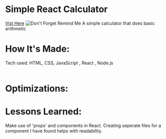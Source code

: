 <div id="header" >
 <h1  class="heading-element" dir="auto">Simple React Calculator </h1><a href="https://fladev-simple-calculator-react.netlify.app/" target="_blank" rel="noopener" >Vist Here</a>
  <img src="https://i.imgur.com/eCZjqJC.gif" alt="Don't Forget Remind Me">
  A simple calculator that does basic arithmetic
</div>

<div id="header" >
 <h1 class="heading-element" dir="auto">How It's Made:</h1>
 Tech used: HTML, CSS, JavaScript , React , Node.js<br/><br/>
 
</div>

<div id="header" >
 <h1 class="heading-element" dir="auto">Optimizations:</h1>

</div>

<div id="header">
 <h1 class="heading-element" dir="auto">Lessons Learned:</h1>
  Make use of 'props'  and components in React. Creating seperate files for a component I have found helps with readability. 
</div>
